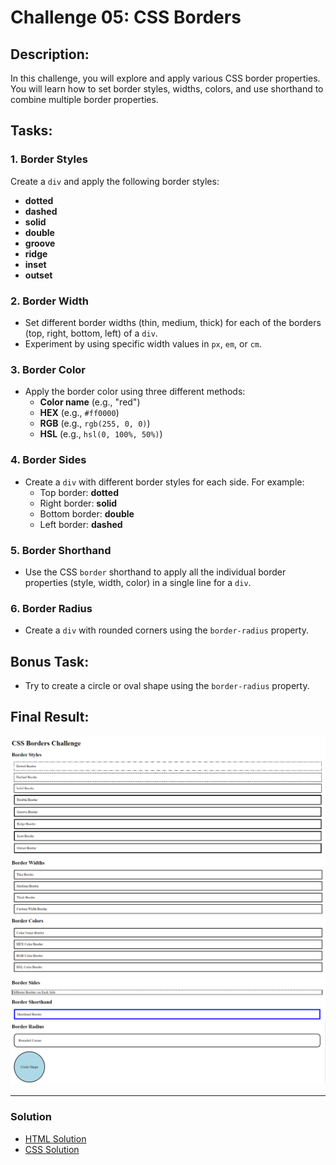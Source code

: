 # Challenge 05: CSS Borders

## Description:
In this challenge, you will explore and apply various CSS border properties. You will learn how to set border styles, widths, colors, and use shorthand to combine multiple border properties.

## Tasks:

### 1. Border Styles
Create a `div` and apply the following border styles:
- **dotted**
- **dashed**
- **solid**
- **double**
- **groove**
- **ridge**
- **inset**
- **outset**

### 2. Border Width
- Set different border widths (thin, medium, thick) for each of the borders (top, right, bottom, left) of a `div`.
- Experiment by using specific width values in `px`, `em`, or `cm`.

### 3. Border Color
- Apply the border color using three different methods:
  - **Color name** (e.g., "red")
  - **HEX** (e.g., `#ff0000`)
  - **RGB** (e.g., `rgb(255, 0, 0)`)
  - **HSL** (e.g., `hsl(0, 100%, 50%)`)

### 4. Border Sides
- Create a `div` with different border styles for each side. For example:
  - Top border: **dotted**
  - Right border: **solid**
  - Bottom border: **double**
  - Left border: **dashed**

### 5. Border Shorthand
- Use the CSS `border` shorthand to apply all the individual border properties (style, width, color) in a single line for a `div`.

### 6. Border Radius
- Create a `div` with rounded corners using the `border-radius` property.

## Bonus Task:
- Try to create a circle or oval shape using the `border-radius` property.

## Final Result:

![Final Result image 1](../Images/Challenge5Result1.png)
![Final Result image 2](../Images/Challenge5Result2.png)
![Final Result image 3](../Images/Challenge5Result3.png)

---

### Solution

- [HTML Solution](./index.html)
- [CSS Solution](./styles.css)
